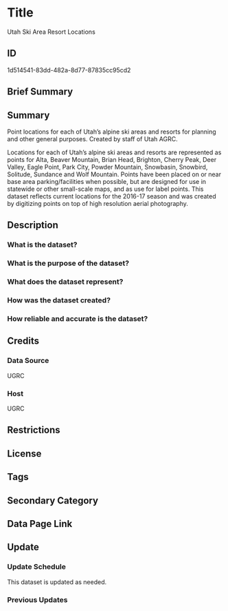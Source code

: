 # Title

Utah Ski Area Resort Locations

## ID

1d514541-83dd-482a-8d77-87835cc95cd2

## Brief Summary

## Summary

Point locations for each of Utah’s alpine ski areas and resorts for planning and other general purposes. Created by staff of Utah AGRC.

Locations for each of Utah’s alpine ski areas and resorts are represented as points for Alta, Beaver Mountain, Brian Head, Brighton, Cherry Peak, Deer Valley, Eagle Point, Park City, Powder Mountain, Snowbasin, Snowbird, Solitude, Sundance and Wolf Mountain. Points have been placed on or near base area parking/facilities when possible, but are designed for use in statewide or other small-scale maps, and as use for label points. This dataset reflects current locations for the 2016-17 season and was created by digitizing points on top of high resolution aerial photography.

## Description

### What is the dataset?

### What is the purpose of the dataset?

### What does the dataset represent?

### How was the dataset created?

### How reliable and accurate is the dataset?

## Credits

### Data Source

UGRC

### Host

UGRC

## Restrictions

## License

## Tags

## Secondary Category

## Data Page Link

## Update

### Update Schedule

This dataset is updated as needed.

### Previous Updates
